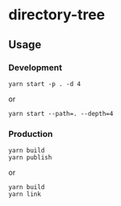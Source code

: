 # directory-tree

## Usage

### Development

```console
yarn start -p . -d 4 
```

or

```console
yarn start --path=. --depth=4 
```

### Production

```console
yarn build
yarn publish
```

or

```console
yarn build
yarn link
```


